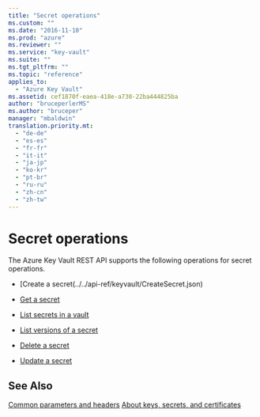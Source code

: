 ```yaml
---
title: "Secret operations"
ms.custom: ""
ms.date: "2016-11-10"
ms.prod: "azure"
ms.reviewer: ""
ms.service: "key-vault"
ms.suite: ""
ms.tgt_pltfrm: ""
ms.topic: "reference"
applies_to: 
  - "Azure Key Vault"
ms.assetid: cef1870f-eaea-418e-a730-22ba444825ba
author: "bruceperlerMS"
ms.author: "bruceper"
manager: "mbaldwin"
translation.priority.mt: 
  - "de-de"
  - "es-es"
  - "fr-fr"
  - "it-it"
  - "ja-jp"
  - "ko-kr"
  - "pt-br"
  - "ru-ru"
  - "zh-cn"
  - "zh-tw"
---
```

# Secret operations

The Azure Key Vault REST API supports the following operations for secret operations.

- [Create a secret(../../api-ref/keyvault/CreateSecret.json)


- [Get a secret](../../api-ref/keyvault/GetSecret.json)


- [List secrets in a vault](../../api-ref/keyvault/GetSecrets.json)


- [List versions of a secret](../../api-ref/keyvault/GetSecretVersions.json)


- [Delete a secret](../../api-ref/keyvault/DeleteSecret.json)


- [Update a secret](../../api-ref/keyvault/UpdateSecret.json)







## See Also
[Common parameters and headers](common-parameters-and-headers.md)
[About keys, secrets, and certificates](about-keys--secrets-and-certificates.md)





